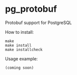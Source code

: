 # pg_protobuf

Protobuf support for PostgreSQL

How to install:

```
make
make install
make installcheck
```

Usage example:

```
(coming soon)
```
